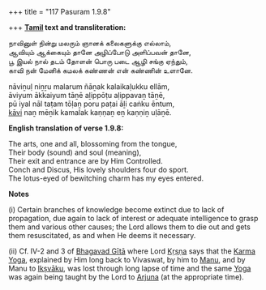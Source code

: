+++
title = "117 Pasuram 1.9.8"

+++
**[Tamil](/definition/tamil#history "show Tamil definitions") text and transliteration:**

நாவினுள் நின்று மலரும் ஞானக் கலைகளுக்கு எல்லாம்,  
ஆவியும் ஆக்கையும் தானே அழிப்போடு அளிப்பவன் தானே,  
பூ இயல் நால் தடம் தோளன் பொரு படை ஆழி சங்கு ஏந்தும்,  
காவி நன் மேனிக் கமலக் கண்ணன் என் கண்ணின் உளானே.

nāviṉuḷ niṉṟu malarum ñāṉak kalaikaḷukku ellām,  
āviyum ākkaiyum tāṉē aḻippōṭu aḷippavaṉ tāṉē,  
pū iyal nāl taṭam tōḷaṉ poru paṭai āḻi caṅku ēntum,  
[kāvi](/definition/kavi#vaishnavism "show kāvi definitions") naṉ mēṉik kamalak kaṇṇaṉ eṉ kaṇṇiṉ uḷāṉē.

**English translation of verse 1.9.8:**

The arts, one and all, blossoming from the tongue,  
Their body (sound) and soul (meaning),  
Their exit and entrance are by Him Controlled.  
Conch and Discus, His lovely shoulders four do sport.  
The lotus-eyed of bewitching charm has my eyes entered.

**Notes**

\(i\) Certain branches of knowledge become extinct due to lack of propagation, due again to lack of interest or adequate intelligence to grasp them and various other causes; the Lord allows them to die out and gets them resuscitated, as and when He deems it necessary.

\(ii\) Cf. IV-2 and 3 of [Bhagavad Gītā](/definition/bhagavad-gita#vaishnavism "show Bhagavad Gītā definitions") where Lord [Kṛṣṇa](/definition/krishna#vaishnavism "show Kṛṣṇa definitions") says that the [Karma Yoga](/definition/karmayoga#vaishnavism "show Karma Yoga definitions"), explained by Him long back to Vivaswat, by him to [Manu](/definition/manu#vaishnavism "show Manu definitions"), and by Manu to [Ikṣvāku](/definition/ikshvaku#vaishnavism "show Ikṣvāku definitions"), was lost through long lapse of time and the same [Yoga](/definition/yoga#vaishnavism "show Yoga definitions") was again being taught by the Lord to [Arjuna](/definition/arjuna#vaishnavism "show Arjuna definitions") (at the appropriate time).


